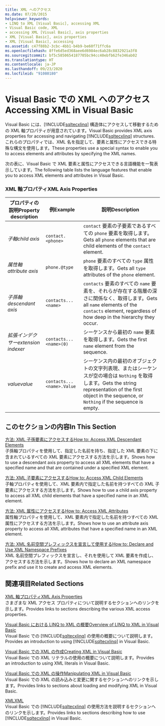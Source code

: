 ```yaml
---
title: XML へのアクセス
ms.date: 07/20/2015
helpviewer_keywords:
- LINQ to XML [Visual Basic], accessing XML
- Visual Basic code, XML
- accessing XML [Visual Basic], axis properties
- XML [Visual Basic], axis properties
- XML [Visual Basic], accessing
ms.assetid: c47f88b2-3cbc-4bb1-b4b9-be60f71ffc6a
ms.openlocfilehash: 8ffe6d5ed368aee6d6984ec6ab28c8832921a3f8
ms.sourcegitcommit: bf5c5850654187705bc94cc40ebfb62fe346ab02
ms.translationtype: HT
ms.contentlocale: ja-JP
ms.lasthandoff: 09/23/2020
ms.locfileid: "91080180"
---
```

# <a name="accessing-xml-in-visual-basic"></a><span data-ttu-id="3aa04-102">Visual Basic での XML へのアクセス</span><span class="sxs-lookup"><span data-stu-id="3aa04-102">Accessing XML in Visual Basic</span></span>

<span data-ttu-id="3aa04-103">Visual Basic には、[!INCLUDE[sqltecxlinq](~/includes/sqltecxlinq-md.md)] 構造体にアクセスして移動するための XML 軸プロパティが用意されています。</span><span class="sxs-lookup"><span data-stu-id="3aa04-103">Visual Basic provides XML axis properties for accessing and navigating [!INCLUDE[sqltecxlinq](~/includes/sqltecxlinq-md.md)] structures.</span></span> <span data-ttu-id="3aa04-104">これらのプロパティでは、XML 名を指定して、要素と属性にアクセスできる特殊な構文を使用します。</span><span class="sxs-lookup"><span data-stu-id="3aa04-104">These properties use a special syntax to enable you to access elements and attributes by specifying the XML names.</span></span>  
  
 <span data-ttu-id="3aa04-105">次の表に、Visual Basic で XML 要素と属性にアクセスできる言語機能を一覧表示しています。</span><span class="sxs-lookup"><span data-stu-id="3aa04-105">The following table lists the language features that enable you to access XML elements and attributes in Visual Basic.</span></span>  
  
### <a name="xml-axis-properties"></a><span data-ttu-id="3aa04-106">XML 軸プロパティ</span><span class="sxs-lookup"><span data-stu-id="3aa04-106">XML Axis Properties</span></span>  
  
|<span data-ttu-id="3aa04-107">プロパティの説明</span><span class="sxs-lookup"><span data-stu-id="3aa04-107">Property description</span></span>|<span data-ttu-id="3aa04-108">例</span><span class="sxs-lookup"><span data-stu-id="3aa04-108">Example</span></span>|<span data-ttu-id="3aa04-109">説明</span><span class="sxs-lookup"><span data-stu-id="3aa04-109">Description</span></span>|  
|--------------------------|-------------|-----------------|  
|<span data-ttu-id="3aa04-110">*子軸*</span><span class="sxs-lookup"><span data-stu-id="3aa04-110">*child axis*</span></span>|`contact.<phone>`|<span data-ttu-id="3aa04-111">`contact` 要素の子要素であるすべての `phone` 要素を取得します。</span><span class="sxs-lookup"><span data-stu-id="3aa04-111">Gets all `phone` elements that are child elements of the `contact` element.</span></span>|  
|<span data-ttu-id="3aa04-112">*属性軸*</span><span class="sxs-lookup"><span data-stu-id="3aa04-112">*attribute axis*</span></span>|`phone.@type`|<span data-ttu-id="3aa04-113">`phone` 要素のすべての `type` 属性を取得します。</span><span class="sxs-lookup"><span data-stu-id="3aa04-113">Gets all `type` attributes of the `phone` element.</span></span>|  
|<span data-ttu-id="3aa04-114">*子孫軸*</span><span class="sxs-lookup"><span data-stu-id="3aa04-114">*descendant axis*</span></span>|`contacts...<name>`|<span data-ttu-id="3aa04-115">`contacts` 要素のすべての `name` 要素を、それらが存在する階層の深さに関係なく、取得します。</span><span class="sxs-lookup"><span data-stu-id="3aa04-115">Gets all `name` elements of the `contacts` element, regardless of how deep in the hierarchy they occur.</span></span>|  
|<span data-ttu-id="3aa04-116">*拡張インデクサー*</span><span class="sxs-lookup"><span data-stu-id="3aa04-116">*extension indexer*</span></span>|`contacts...<name>(0)`|<span data-ttu-id="3aa04-117">シーケンスから最初の `name` 要素を取得します。</span><span class="sxs-lookup"><span data-stu-id="3aa04-117">Gets the first `name` element from the sequence.</span></span>|  
|<span data-ttu-id="3aa04-118">*value*</span><span class="sxs-lookup"><span data-stu-id="3aa04-118">*value*</span></span>|`contacts...<name>.Value`|<span data-ttu-id="3aa04-119">シーケンス内の最初のオブジェクトの文字列表現、またはシーケンスが空の場合は `Nothing` を取得します。</span><span class="sxs-lookup"><span data-stu-id="3aa04-119">Gets the string representation of the first object in the sequence, or `Nothing` if the sequence is empty.</span></span>|  
  
## <a name="in-this-section"></a><span data-ttu-id="3aa04-120">このセクションの内容</span><span class="sxs-lookup"><span data-stu-id="3aa04-120">In This Section</span></span>  

 [<span data-ttu-id="3aa04-121">方法: XML 子孫要素にアクセスする</span><span class="sxs-lookup"><span data-stu-id="3aa04-121">How to: Access XML Descendant Elements</span></span>](how-to-access-xml-descendant-elements.md)  
 <span data-ttu-id="3aa04-122">子孫軸プロパティを使用して、指定した名前を持ち、指定した XML 要素の下に含まれているすべての XML 要素にアクセスする方法を示します。</span><span class="sxs-lookup"><span data-stu-id="3aa04-122">Shows how to use a descendant axis property to access all XML elements that have a specified name and that are contained under a specified XML element.</span></span>  
  
 [<span data-ttu-id="3aa04-123">方法: XML 子要素にアクセスする</span><span class="sxs-lookup"><span data-stu-id="3aa04-123">How to: Access XML Child Elements</span></span>](how-to-access-xml-child-elements.md)  
 <span data-ttu-id="3aa04-124">子軸プロパティを使用して、XML 要素内で指定した名前を持つすべての XML 子要素にアクセスする方法を示します。</span><span class="sxs-lookup"><span data-stu-id="3aa04-124">Shows how to use a child axis property to access all XML child elements that have a specified name in an XML element.</span></span>  
  
 [<span data-ttu-id="3aa04-125">方法: XML 属性にアクセスする</span><span class="sxs-lookup"><span data-stu-id="3aa04-125">How to: Access XML Attributes</span></span>](how-to-access-xml-attributes.md)  
 <span data-ttu-id="3aa04-126">属性軸プロパティを使用して、XML 要素内で指定した名前を持つすべての XML 属性にアクセスする方法を示します。</span><span class="sxs-lookup"><span data-stu-id="3aa04-126">Shows how to use an attribute axis property to access all XML attributes that have a specified name in an XML element.</span></span>  
  
 [<span data-ttu-id="3aa04-127">方法: XML 名前空間プレフィックスを宣言して使用する</span><span class="sxs-lookup"><span data-stu-id="3aa04-127">How to: Declare and Use XML Namespace Prefixes</span></span>](how-to-declare-and-use-xml-namespace-prefixes.md)  
 <span data-ttu-id="3aa04-128">XML 名前空間プレフィックスを宣言し、それを使用して XML 要素を作成し、アクセスする方法を示します。</span><span class="sxs-lookup"><span data-stu-id="3aa04-128">Shows how to declare an XML namespace prefix and use it to create and access XML elements.</span></span>  
  
## <a name="related-sections"></a><span data-ttu-id="3aa04-129">関連項目</span><span class="sxs-lookup"><span data-stu-id="3aa04-129">Related Sections</span></span>  

 [<span data-ttu-id="3aa04-130">XML 軸プロパティ</span><span class="sxs-lookup"><span data-stu-id="3aa04-130">XML Axis Properties</span></span>](../../../language-reference/xml-axis/index.md)  
 <span data-ttu-id="3aa04-131">さまざまな XML アクセス プロパティについて説明するセクションへのリンクを示します。</span><span class="sxs-lookup"><span data-stu-id="3aa04-131">Provides links to sections describing the various XML access properties.</span></span>  
  
 [<span data-ttu-id="3aa04-132">Visual Basic における LINQ to XML の概要</span><span class="sxs-lookup"><span data-stu-id="3aa04-132">Overview of LINQ to XML in Visual Basic</span></span>](overview-of-linq-to-xml.md)  
 <span data-ttu-id="3aa04-133">Visual Basic での [!INCLUDE[sqltecxlinq](~/includes/sqltecxlinq-md.md)] の使用の概要について説明します。</span><span class="sxs-lookup"><span data-stu-id="3aa04-133">Provides an introduction to using [!INCLUDE[sqltecxlinq](~/includes/sqltecxlinq-md.md)] in Visual Basic.</span></span>  
  
 [<span data-ttu-id="3aa04-134">Visual Basic での XML の作成</span><span class="sxs-lookup"><span data-stu-id="3aa04-134">Creating XML in Visual Basic</span></span>](creating-xml.md)  
 <span data-ttu-id="3aa04-135">Visual Basic での XML リテラルの使用の概要について説明します。</span><span class="sxs-lookup"><span data-stu-id="3aa04-135">Provides an introduction to using XML literals in Visual Basic.</span></span>  
  
 [<span data-ttu-id="3aa04-136">Visual Basic での XML の操作</span><span class="sxs-lookup"><span data-stu-id="3aa04-136">Manipulating XML in Visual Basic</span></span>](manipulating-xml.md)  
 <span data-ttu-id="3aa04-137">Visual Basic での XML の読み込みと変更に関するセクションへのリンクを示します。</span><span class="sxs-lookup"><span data-stu-id="3aa04-137">Provides links to sections about loading and modifying XML in Visual Basic.</span></span>  
  
 [<span data-ttu-id="3aa04-138">XML</span><span class="sxs-lookup"><span data-stu-id="3aa04-138">XML</span></span>](index.md)  
 <span data-ttu-id="3aa04-139">Visual Basic での [!INCLUDE[sqltecxlinq](~/includes/sqltecxlinq-md.md)] の使用方法を説明するセクションへのリンクを示します。</span><span class="sxs-lookup"><span data-stu-id="3aa04-139">Provides links to sections describing how to use [!INCLUDE[sqltecxlinq](~/includes/sqltecxlinq-md.md)] in Visual Basic.</span></span>
